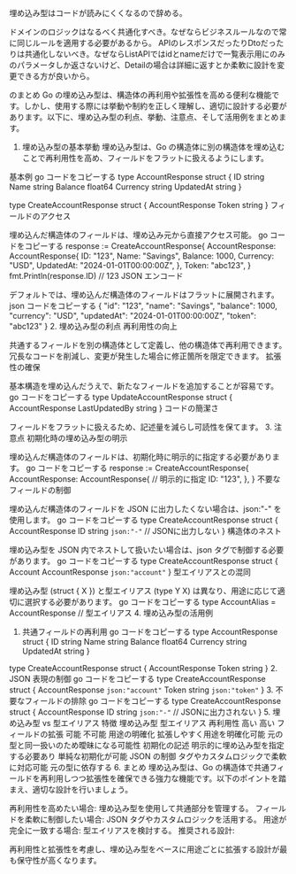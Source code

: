 埋め込み型はコードが読みにくくなるので辞める。



ドメインのロジックはなるべく共通化すべき。なぜならビジネスルールなので常に同じルールを適用する必要があるから。
APIのレスポンスだったりDtoだったりは共通化しないべき。なぜならListAPIではidとnameだけで一覧表示用にのみのパラメータしか返さないけど、Detailの場合は詳細に返すとか柔軟に設計を変更できる方が良いから。




のまとめ
Go の埋め込み型は、構造体の再利用や拡張性を高める便利な機能です。しかし、使用する際には挙動や制約を正しく理解し、適切に設計する必要があります。以下に、埋め込み型の利点、挙動、注意点、そして活用例をまとめます。

1. 埋め込み型の基本挙動
埋め込み型は、Go の構造体に別の構造体を埋め込むことで再利用性を高め、フィールドをフラットに扱えるようにします。

基本例
go
コードをコピーする
type AccountResponse struct {
	ID        string
	Name      string
	Balance   float64
	Currency  string
	UpdatedAt string
}

type CreateAccountResponse struct {
	AccountResponse
	Token string
}
フィールドのアクセス

埋め込んだ構造体のフィールドは、埋め込み元から直接アクセス可能。
go
コードをコピーする
response := CreateAccountResponse{
    AccountResponse: AccountResponse{
        ID:        "123",
        Name:      "Savings",
        Balance:   1000,
        Currency:  "USD",
        UpdatedAt: "2024-01-01T00:00:00Z",
    },
    Token: "abc123",
}
fmt.Println(response.ID) // 123
JSON エンコード

デフォルトでは、埋め込んだ構造体のフィールドはフラットに展開されます。
json
コードをコピーする
{
  "id": "123",
  "name": "Savings",
  "balance": 1000,
  "currency": "USD",
  "updatedAt": "2024-01-01T00:00:00Z",
  "token": "abc123"
}
2. 埋め込み型の利点
再利用性の向上

共通するフィールドを別の構造体として定義し、他の構造体で再利用できます。
冗長なコードを削減し、変更が発生した場合に修正箇所を限定できます。
拡張性の確保

基本構造を埋め込んだうえで、新たなフィールドを追加することが容易です。
go
コードをコピーする
type UpdateAccountResponse struct {
    AccountResponse
    LastUpdatedBy string
}
コードの簡潔さ

フィールドをフラットに扱えるため、記述量を減らし可読性を保てます。
3. 注意点
初期化時の埋め込み型の明示

埋め込んだ構造体のフィールドは、初期化時に明示的に指定する必要があります。
go
コードをコピーする
response := CreateAccountResponse{
    AccountResponse: AccountResponse{ // 明示的に指定
        ID: "123",
    },
}
不要なフィールドの制御

埋め込んだ構造体のフィールドを JSON に出力したくない場合は、json:"-" を使用します。
go
コードをコピーする
type CreateAccountResponse struct {
    AccountResponse
    ID string `json:"-"` // JSONに出力しない
}
構造体のネスト

埋め込み型を JSON 内でネストして扱いたい場合は、json タグで制御する必要があります。
go
コードをコピーする
type CreateAccountResponse struct {
    Account AccountResponse `json:"account"`
}
型エイリアスとの混同

埋め込み型 (struct { X }) と型エイリアス (type Y X) は異なり、用途に応じて適切に選択する必要があります。
go
コードをコピーする
type AccountAlias = AccountResponse // 型エイリアス
4. 埋め込み型の活用例
1. 共通フィールドの再利用
go
コードをコピーする
type AccountResponse struct {
	ID        string
	Name      string
	Balance   float64
	Currency  string
	UpdatedAt string
}

type CreateAccountResponse struct {
	AccountResponse
	Token string
}
2. JSON 表現の制御
go
コードをコピーする
type CreateAccountResponse struct {
	AccountResponse `json:"account"`
	Token           string `json:"token"`
}
3. 不要なフィールドの排除
go
コードをコピーする
type CreateAccountResponse struct {
	AccountResponse
	ID string `json:"-"` // JSONに出力されない
}
5. 埋め込み型 vs 型エイリアス
特徴	埋め込み型	型エイリアス
再利用性	高い	高い
フィールドの拡張	可能	不可能
用途の明確化	拡張しやすく用途を明確化可能	元の型と同一扱いのため曖昧になる可能性
初期化の記述	明示的に埋め込み型を指定する必要あり	単純な初期化が可能
JSON の制御	タグやカスタムロジックで柔軟に対応可能	元の型に依存する
6. まとめ
埋め込み型は、Go の構造体で共通フィールドを再利用しつつ拡張性を確保できる強力な機能です。以下のポイントを踏まえ、適切な設計を行いましょう。

再利用性を高めたい場合: 埋め込み型を使用して共通部分を管理する。
フィールドを柔軟に制御したい場合: JSON タグやカスタムロジックを活用する。
用途が完全に一致する場合: 型エイリアスを検討する。
推奨される設計:

再利用性と拡張性を考慮し、埋め込み型をベースに用途ごとに拡張する設計が最も保守性が高くなります。